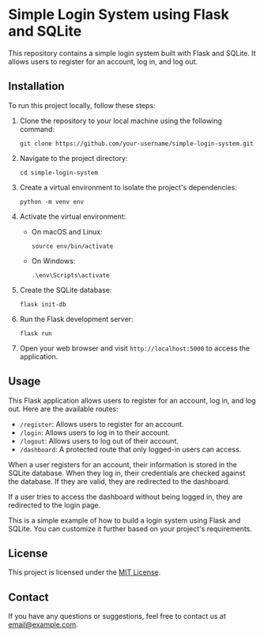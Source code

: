 # Simple Login System using Flask and SQLite

This repository contains a simple login system built with Flask and SQLite. It allows users to register for an account, log in, and log out.

## Installation

To run this project locally, follow these steps:

1. Clone the repository to your local machine using the following command:

   ```
   git clone https://github.com/your-username/simple-login-system.git
   ```

2. Navigate to the project directory:

   ```
   cd simple-login-system
   ```

3. Create a virtual environment to isolate the project's dependencies:

   ```
   python -m venv env
   ```

4. Activate the virtual environment:

   - On macOS and Linux:
     ```
     source env/bin/activate
     ```

   - On Windows:
     ```
     .\env\Scripts\activate
     ```

5. Create the SQLite database:

   ```
   flask init-db
   ```

6. Run the Flask development server:

   ```
   flask run
   ```

7. Open your web browser and visit `http://localhost:5000` to access the application.

## Usage

This Flask application allows users to register for an account, log in, and log out. Here are the available routes:

- `/register`: Allows users to register for an account.
- `/login`: Allows users to log in to their account.
- `/logout`: Allows users to log out of their account.
- `/dashboard`: A protected route that only logged-in users can access.

When a user registers for an account, their information is stored in the SQLite database. When they log in, their credentials are checked against the database. If they are valid, they are redirected to the dashboard.

If a user tries to access the dashboard without being logged in, they are redirected to the login page.

This is a simple example of how to build a login system using Flask and SQLite. You can customize it further based on your project's requirements.

## License

This project is licensed under the [MIT License](LICENSE).

## Contact

If you have any questions or suggestions, feel free to contact us at [email@example.com](mailto:email@example.com).
